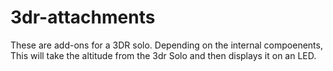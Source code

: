 # 3dr-attachments
These are add-ons for a 3DR solo. Depending on the internal compoenents, This will take the altitude from the 3dr Solo and then displays it on an LED.
